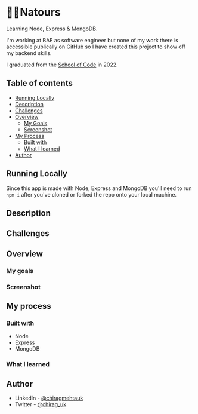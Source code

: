 # 🌲🌴Natours

Learning Node, Express &amp; MongoDB.

I'm working at BAE as software engineer but none of my work there is accessible publically on GitHub so I have created this project to show off my backend skills.

I graduated from the [School of Code](https://www.schoolofcode.co.uk/) in 2022.

## Table of contents

- [Running Locally](#running-locally)
- [Description](#description)
- [Challenges](#challenges)
- [Overview](#overview)
  - [My Goals](#my-goals)
  - [Screenshot](#screenshot)
- [My Process](#my-process)
  - [Built with](#built-with)
  - [What I learned](#what-i-learned)
- [Author](#author)

## Running Locally

Since this app is made with Node, Express and MongoDB you'll need to run ```npm i``` after you've cloned or forked the repo onto your local machine.

## Description

## Challenges

## Overview

### My goals

### Screenshot

## My process

### Built with

- Node
- Express
- MongoDB

### What I learned

## Author

- LinkedIn - [@chiragmehtauk](https://www.linkedin.com/in/chiragmehtauk/)
- Twitter - [@chirag_uk](https://twitter.com/chirag_uk)
